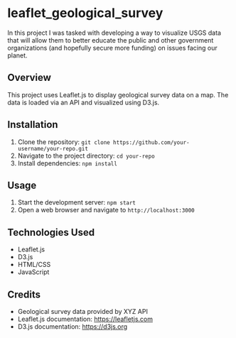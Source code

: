 # leaflet_geological_survey
 In this project I was tasked with developing a way to visualize USGS data that will allow them to better educate the public and other government organizations (and hopefully secure more funding) on issues facing our planet.

## Overview
This project uses Leaflet.js to display geological survey data on a map. The data is loaded via an API and visualized using D3.js.

## Installation
1. Clone the repository: `git clone https://github.com/your-username/your-repo.git`
2. Navigate to the project directory: `cd your-repo`
3. Install dependencies: `npm install`

## Usage
1. Start the development server: `npm start`
2. Open a web browser and navigate to `http://localhost:3000`

## Technologies Used
- Leaflet.js
- D3.js
- HTML/CSS
- JavaScript

## Credits
- Geological survey data provided by XYZ API
- Leaflet.js documentation: https://leafletjs.com
- D3.js documentation: https://d3js.org
